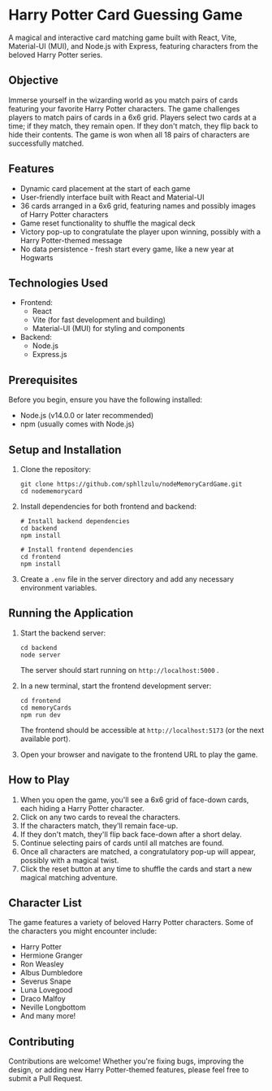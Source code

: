 # Harry Potter Card Guessing Game

A magical and interactive card matching game built with React, Vite, Material-UI (MUI), and Node.js with Express, featuring characters from the beloved Harry Potter series.

## Objective

Immerse yourself in the wizarding world as you match pairs of cards featuring your favorite Harry Potter characters. The game challenges players to match pairs of cards in a 6x6 grid. Players select two cards at a time; if they match, they remain open. If they don't match, they flip back to hide their contents. The game is won when all 18 pairs of characters are successfully matched.

## Features

- Dynamic card placement at the start of each game
- User-friendly interface built with React and Material-UI
- 36 cards arranged in a 6x6 grid, featuring names and possibly images of Harry Potter characters
- Game reset functionality to shuffle the magical deck
- Victory pop-up to congratulate the player upon winning, possibly with a Harry Potter-themed message
- No data persistence - fresh start every game, like a new year at Hogwarts

## Technologies Used

- Frontend:
  - React
  - Vite (for fast development and building)
  - Material-UI (MUI) for styling and components
- Backend:
  - Node.js
  - Express.js

## Prerequisites

Before you begin, ensure you have the following installed:
- Node.js (v14.0.0 or later recommended)
- npm (usually comes with Node.js)

## Setup and Installation

1. Clone the repository:
   ```
   git clone https://github.com/sphllzulu/nodeMemoryCardGame.git
   cd nodememorycard
   ```

2. Install dependencies for both frontend and backend:
   ```
   # Install backend dependencies
   cd backend
   npm install

   # Install frontend dependencies
   cd frontend
   npm install
   ```

3. Create a `.env` file in the server directory and add any necessary environment variables.

## Running the Application

1. Start the backend server:
   ```
   cd backend
   node server
   ```
   The server should start running on `http://localhost:5000` .

2. In a new terminal, start the frontend development server:
   ```
   cd frontend
   cd memoryCards
   npm run dev
   ```
   The frontend should be accessible at `http://localhost:5173` (or the next available port).

3. Open your browser and navigate to the frontend URL to play the game.

## How to Play

1. When you open the game, you'll see a 6x6 grid of face-down cards, each hiding a Harry Potter character.
2. Click on any two cards to reveal the characters.
3. If the characters match, they'll remain face-up.
4. If they don't match, they'll flip back face-down after a short delay.
5. Continue selecting pairs of cards until all matches are found.
6. Once all characters are matched, a congratulatory pop-up will appear, possibly with a magical twist.
7. Click the reset button at any time to shuffle the cards and start a new magical matching adventure.

## Character List

The game features a variety of beloved Harry Potter characters. Some of the characters you might encounter include:

- Harry Potter
- Hermione Granger
- Ron Weasley
- Albus Dumbledore
- Severus Snape
- Luna Lovegood
- Draco Malfoy
- Neville Longbottom
- And many more!

## Contributing

Contributions are welcome! Whether you're fixing bugs, improving the design, or adding new Harry Potter-themed features, please feel free to submit a Pull Request.

